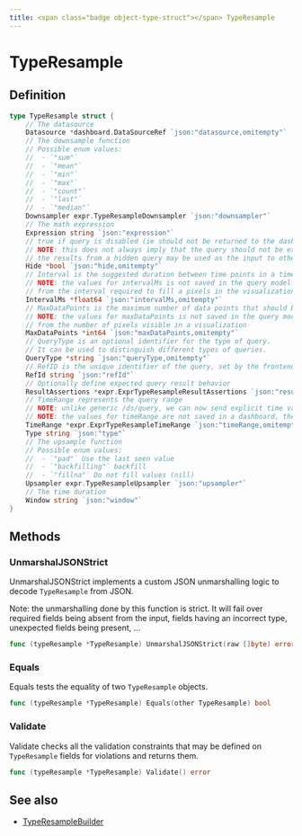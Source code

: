 ```yaml
---
title: <span class="badge object-type-struct"></span> TypeResample
---
```

# <span class="badge object-type-struct"></span> TypeResample

## Definition

```go
type TypeResample struct {
    // The datasource
    Datasource *dashboard.DataSourceRef `json:"datasource,omitempty"`
    // The downsample function
    // Possible enum values:
    //  - `"sum"` 
    //  - `"mean"` 
    //  - `"min"` 
    //  - `"max"` 
    //  - `"count"` 
    //  - `"last"` 
    //  - `"median"` 
    Downsampler expr.TypeResampleDownsampler `json:"downsampler"`
    // The math expression
    Expression string `json:"expression"`
    // true if query is disabled (ie should not be returned to the dashboard)
    // NOTE: this does not always imply that the query should not be executed since
    // the results from a hidden query may be used as the input to other queries (SSE etc)
    Hide *bool `json:"hide,omitempty"`
    // Interval is the suggested duration between time points in a time series query.
    // NOTE: the values for intervalMs is not saved in the query model.  It is typically calculated
    // from the interval required to fill a pixels in the visualization
    IntervalMs *float64 `json:"intervalMs,omitempty"`
    // MaxDataPoints is the maximum number of data points that should be returned from a time series query.
    // NOTE: the values for maxDataPoints is not saved in the query model.  It is typically calculated
    // from the number of pixels visible in a visualization
    MaxDataPoints *int64 `json:"maxDataPoints,omitempty"`
    // QueryType is an optional identifier for the type of query.
    // It can be used to distinguish different types of queries.
    QueryType *string `json:"queryType,omitempty"`
    // RefID is the unique identifier of the query, set by the frontend call.
    RefId string `json:"refId"`
    // Optionally define expected query result behavior
    ResultAssertions *expr.ExprTypeResampleResultAssertions `json:"resultAssertions,omitempty"`
    // TimeRange represents the query range
    // NOTE: unlike generic /ds/query, we can now send explicit time values in each query
    // NOTE: the values for timeRange are not saved in a dashboard, they are constructed on the fly
    TimeRange *expr.ExprTypeResampleTimeRange `json:"timeRange,omitempty"`
    Type string `json:"type"`
    // The upsample function
    // Possible enum values:
    //  - `"pad"` Use the last seen value
    //  - `"backfilling"` backfill
    //  - `"fillna"` Do not fill values (nill)
    Upsampler expr.TypeResampleUpsampler `json:"upsampler"`
    // The time duration
    Window string `json:"window"`
}
```
## Methods

### <span class="badge object-method"></span> UnmarshalJSONStrict

UnmarshalJSONStrict implements a custom JSON unmarshalling logic to decode `TypeResample` from JSON.

Note: the unmarshalling done by this function is strict. It will fail over required fields being absent from the input, fields having an incorrect type, unexpected fields being present, …

```go
func (typeResample *TypeResample) UnmarshalJSONStrict(raw []byte) error
```

### <span class="badge object-method"></span> Equals

Equals tests the equality of two `TypeResample` objects.

```go
func (typeResample *TypeResample) Equals(other TypeResample) bool
```

### <span class="badge object-method"></span> Validate

Validate checks all the validation constraints that may be defined on `TypeResample` fields for violations and returns them.

```go
func (typeResample *TypeResample) Validate() error
```

## See also

 * <span class="badge builder"></span> [TypeResampleBuilder](./builder-TypeResampleBuilder.md)
